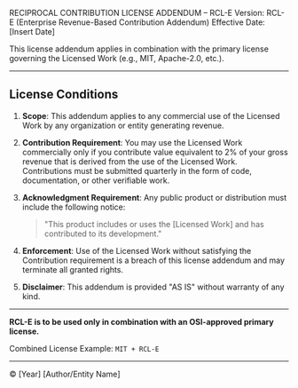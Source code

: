 RECIPROCAL CONTRIBUTION LICENSE ADDENDUM – RCL-E
Version: RCL-E (Enterprise Revenue-Based Contribution Addendum)
Effective Date: \[Insert Date]

This license addendum applies in combination with the primary license governing the Licensed Work (e.g., MIT, Apache-2.0, etc.).

---

## License Conditions

1. **Scope**: This addendum applies to any commercial use of the Licensed Work by any organization or entity generating revenue.

2. **Contribution Requirement**: You may use the Licensed Work commercially only if you contribute value equivalent to 2% of your gross revenue that is derived from the use of the Licensed Work. Contributions must be submitted quarterly in the form of code, documentation, or other verifiable work.

3. **Acknowledgment Requirement**: Any public product or distribution must include the following notice:

   > "This product includes or uses the \[Licensed Work] and has contributed to its development."

4. **Enforcement**: Use of the Licensed Work without satisfying the Contribution requirement is a breach of this license addendum and may terminate all granted rights.

5. **Disclaimer**: This addendum is provided "AS IS" without warranty of any kind.

---

**RCL-E is to be used only in combination with an OSI-approved primary license.**

Combined License Example: `MIT + RCL-E`

---

© \[Year] \[Author/Entity Name]
